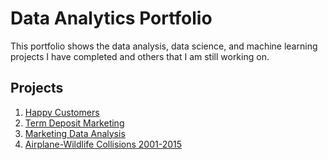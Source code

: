 # Data Analytics Portfolio
This portfolio shows the data analysis, data science, and machine learning projects I have completed and others that I am still working on.

## Projects
1. [Happy Customers](https://github.com/CesarC97/6ZjhfO3983hTNORD)
2. [Term Deposit Marketing](https://github.com/CesarC97/k4qNk8QGRmSRj8Dq)
3. [Marketing Data Analysis](https://github.com/CesarC97/MKD1587hJBhbl)
4. [Airplane-Wildlife Collisions 2001-2015](https://public.tableau.com/app/profile/cesar.corral/viz/PortfolioProject1-Cesar/Dashboard1)
